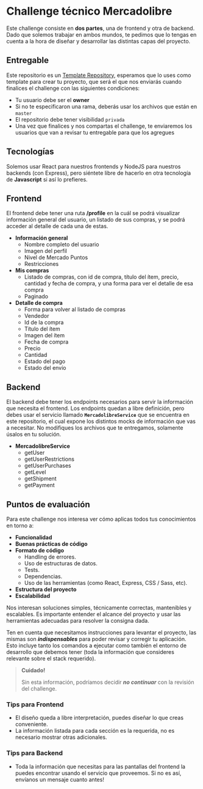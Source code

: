 # Challenge técnico Mercadolibre

Este challenge consiste en **dos partes**, una de frontend y otra de backend. Dado que solemos trabajar en ambos mundos, te pedimos que lo tengas en cuenta a la hora de diseñar y desarrollar las distintas capas del proyecto.

## Entregable
Este repositorio es un [Template Repository](https://docs.github.com/en/repositories/creating-and-managing-repositories/creating-a-repository-from-a-template), esperamos que lo uses como template para crear tu proyecto, que será el que nos enviarás cuando finalices el challenge con las siguientes condiciones:
- Tu usuario debe ser el **owner**
- Si no te especificaron una rama, deberás usar los archivos que están en `master`
- El repositorio debe tener visibilidad `privada`
- Una vez que finalices y nos compartas el challenge, te enviaremos los usuarios que van a revisar tu entregable para que los agregues

## Tecnologías

Solemos usar React para nuestros frontends y NodeJS para nuestros backends (con Express), pero siéntete libre de hacerlo en otra tecnología de **Javascript** si así lo prefieres.

## Frontend

El frontend debe tener una ruta **/profile** en la cuál se podrá visualizar información general del usuario, un listado de sus compras, y se podrá acceder al detalle de cada una de estas.

- **Información general**
  - Nombre completo del usuario
  - Imagen del perfil
  - Nivel de Mercado Puntos
  - Restricciones
- **Mis compras**
  - Listado de compras, con id de compra, título del ítem, precio, cantidad y fecha de compra, y una forma para ver el detalle de esa compra
  - Paginado
- **Detalle de compra**
  - Forma para volver al listado de compras
  - Vendedor
  - Id de la compra
  - Título del ítem
  - Imagen del ítem
  - Fecha de compra
  - Precio
  - Cantidad
  - Estado del pago
  - Estado del envío

## Backend

El backend debe tener los endpoints necesarios para servir la información que necesita el frontend. Los endpoints quedan a libre definición, pero debes usar el servicio llamado **`MercadolibreService`** que se encuentra en este repositorio, el cual expone los distintos mocks de información que vas a necesitar. No modifiques los archivos que te entregamos, solamente úsalos en tu solución.

- **MercadolibreService**
  - getUser
  - getUserRestrictions
  - getUserPurchases
  - getLevel
  - getShipment
  - getPayment

## Puntos de evaluación

Para este challenge nos interesa ver cómo aplicas todos tus conocimientos en torno a:

- **Funcionalidad**
- **Buenas prácticas de código**
- **Formato de código**
  - Handling de errores.
  - Uso de estructuras de datos.
  - Tests.
  - Dependencias.
  - Uso de las herramientas (como React, Express, CSS / Sass, etc).
- **Estructura del proyecto**
- **Escalabilidad**

Nos interesan soluciones simples, técnicamente correctas, mantenibles y escalables. Es importante entender el alcance del proyecto y usar las herramientas adecuadas para resolver la consigna dada.

Ten en cuenta que necesitamos instrucciones para levantar el proyecto, las mismas son ***indispensables*** para poder revisar y corregir tu aplicación. Esto incluye tanto los comandos a ejecutar como también el entorno de desarrollo que debemos tener (toda la información que consideres relevante sobre el stack requerido).

> **Cuidado!**
>
> Sin esta información, podríamos decidir ***no continuar*** con la revisión del challenge.

### Tips para Frontend

- El diseño queda a libre interpretación, puedes diseñar lo que creas conveniente.
- La información listada para cada sección es la requerida, no es necesario mostrar otras adicionales.

### Tips para Backend

- Toda la información que necesitas para las pantallas del frontend la puedes encontrar usando el servicio que proveemos. Si no es así, envíanos un mensaje cuanto antes!

